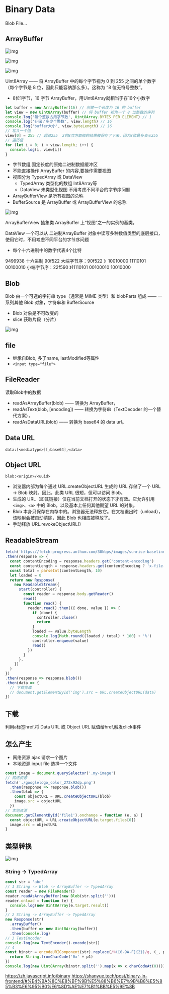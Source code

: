 # Binary Data

Blob File...

## ArrayBuffer

![img](./images/arraybuffer-view-buffersource.svg)

![img](./images/8bit-integer-256.svg)

![img](./images/8bit-integer-257.svg)

Uint8Array —— 将 ArrayBuffer 中的每个字节视为 0 到 255 之间的单个数字（每个字节是 8 位，因此只能容纳那么多）。这称为 “8 位无符号整数”。

- 8位1字节，16 字节 ArrayBuffer，用Uint8Array就相当于存16个小数字

```js
let buffer = new ArrayBuffer(16) // 创建一个长度为 16 的 buffer
let view = new Uint8Array(buffer) // 将 buffer 视为一个 8 位整数的序列
console.log('每个整数占用字节数', Uint8Array.BYTES_PER_ELEMENT) // 1
console.log('存储了多少个整数', view.length) // 16
console.log('buffer大小', view.byteLength) // 16
// 写入一个值
view[0] = 255 // 超过255  2的8次方取模的结果被保存了下来，因为8位最多表示255
// 遍历值
for (let i = 0; i < view.length; i++) {
  console.log(i, view[i])
}
```

- 字节数组,固定长度的原始二进制数据缓冲区
- 不能直接操作 ArrayBuffer 的内容,要操作需要视图
- 视图分为 TypedArray 或 DataView
  - TypedArray 类型化的数组 Int8Array等
  - DataView 未类型化视图 不用考虑不同平台的字节序问题
- ArrayBufferView 是所有视图的总称
- BufferSource 是 ArrayBuffer 或 ArrayBufferView 的总称

![img](./images/binary-data.drawio.png)

ArrayBufferView 抽象类 ArrayBuffer 上“视图”之一的实例的基类，

DataView 一个可以从 二进制ArrayBuffer 对象中读写多种数值类型的底层接口，使用它时，不用考虑不同平台的字节序问题

- 每个十六进制中的数字代表4个比特

9499938 十六进制 90f522
大端字节序：90f522 》10010000 11110101 00100010
小端字节序：22f590 》11110101 00100010 10010000

## Blob

Blob 由一个可选的字符串 type（通常是 MIME 类型）和 blobParts 组成 —— 一系列其他 Blob 对象，字符串和 BufferSource

- Blob 对象是不可改变的
- slice 获取片段（分片）

![img](./images/blob.svg)

## file

- 继承自Blob, 多了name, lastModified等属性
- `<input type="file">`

## FileReader

读取Blob中的数据

- readAsArrayBuffer(blob) —— 转换为 ArrayBuffer，
- readAsText(blob, [encoding]) —— 转换为字符串（TextDecoder 的一个替代方案），
- readAsDataURL(blob) —— 转换为 base64 的 data url。

## Data URL

```text
data:[<mediatype>][;base64],<data>
```

## Object URL

```text
blob:<origin>/<uuid>
```

- 浏览器内部为每个通过 URL.createObjectURL 生成的 URL 存储了一个 URL → Blob 映射。因此，此类 URL 很短，但可以访问 Blob。
- 生成的 URL（即其链接）仅在当前文档打开的状态下才有效。它允许引用 `<img>`、`<a>` 中的 Blob，以及基本上任何其他期望 URL 的对象。
- Blob 本身只保存在内存中的。浏览器无法释放它。在文档退出时（unload），该映射会被自动清除，因此 Blob 也相应被释放了。
- 手动释放 URL.revokeObjectURL()

## ReadableStream

```js
fetch('https://fetch-progress.anthum.com/30kbps/images/sunrise-baseline.jpg')
.then(response => {
  const contentEncoding = response.headers.get('content-encoding')
  const contentLength = response.headers.get(contentEncoding ? 'x-file-size' : 'content-length')
  const total = parseInt(contentLength, 10)
  let loaded = 0
  return new Response(
    new ReadableStream({
      start(controller) {
        const reader = response.body.getReader()
        read()
        function read() {
          reader.read().then(({ done, value }) => {
            if (done) {
              controller.close()
              return
            }
            loaded += value.byteLength
            console.log(Math.round((loaded / total) * 100) + '%')
            controller.enqueue(value)
            read()
          })
        }
      },
    })
  )
})
.then(response => response.blob())
.then(data => {
  // 下载完成
  // document.getElementById('img').src = URL.createObjectURL(data)
})
```

## 下载

利用a标签href,将 Data URL 或 Object URL 赋值给href,触发click事件

## 怎么产生

- 网络资源 ajax 请求一个图片
- 本地资源 input file 选择一个文件

```js
const image = document.querySelector('.my-image')
// 网络资源
fetch('./googlelogo_color_272x92dp.png')
  .then(response => response.blob())
  .then(blob => {
    const objectURL = URL.createObjectURL(blob)
    image.src = objectURL
  })
// 本地资源
document.getElementById('file1').onchange = function (e, a) {
  const objectURL = URL.createObjectURL(e.target.files[0])
  image.src = objectURL
}
```

## 类型转换

![img](./images/binary-data.excalidraw.svg)

### String -> TypedArray

```js
const str = 'abc'
// 1 String -> Blob -> ArrayBuffer -> TypedArray
const reader = new FileReader()
reader.readAsArrayBuffer(new Blob(str.split('')))
reader.onload = function (e) {
  console.log(new Uint8Array(e.target.result))
}
// 2 String -> ArrayBuffer -> TypedArray
new Response(str)
  .arrayBuffer()
  .then(buffer => new Uint8Array(buffer))
  .then(console.log)
// 3 TextEncoder
console.log(new TextEncoder().encode(str))
// 4
const binstr = encodeURIComponent(str).replace(/%([0-9A-F]{2})/g, (_, p1) => {
  return String.fromCharCode('0x' + p1)
})
console.log(new Uint8Array(binstr.split('').map(x => x.charCodeAt(0))))
```

<https://zh.javascript.info/binary>
<https://shanyue.tech/post/binary-in-frontend/#%E4%BA%8C%E8%BF%9B%E5%88%B6%E7%9B%B8%E5%85%B3%E6%95%B0%E6%8D%AE%E7%B1%BB%E5%9E%8B>
